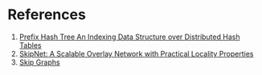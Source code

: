 References
==========

1. [Prefix Hash Tree An Indexing Data Structure over Distributed Hash Tables](http://www.tribler.org/trac/raw-attachment/wiki/P2PWidgets/Prefix%20Hash%20Tree.pdf)
2. [SkipNet: A Scalable Overlay Network with Practical Locality Properties](http://gossple2.irisa.fr/~akermarr/skipnet.pdf)
3. [Skip Graphs](http://www.cs.yale.edu/homes/aspnes/papers/skip-graphs-journal.pdf)


